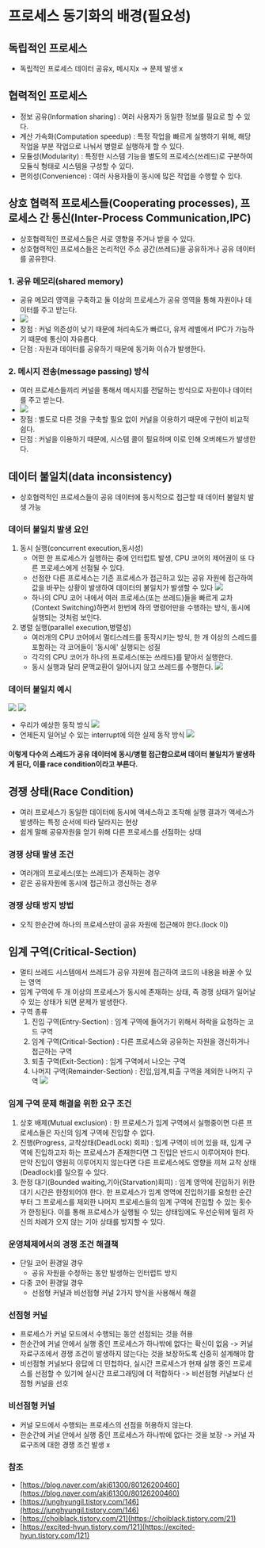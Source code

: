 # 프로세스 동기화의 배경(필요성)

## 독립적인 프로세스
* 독립적인 프로세스 데이터 공유x, 메시지x -> 문제 발생 x

## 협력적인 프로세스
* 정보 공유(Information sharing) : 여러 사용자가 동일한 정보를 필요로 할 수 있다.
* 계산 가속화(Computation speedup) : 특정 작업을 빠르게 실행하기 위해, 해당 작업을 부분 작업으로 나눠서 병렬로 실행하게 할 수 있다.
* 모듈성(Modularity) : 특정한 시스템 기능을 별도의 프로세스(쓰레드)로 구분하여 모듈식 형태로 시스템을 구성할 수 있다.
* 편의성(Convenience) : 여러 사용자들이 동시에 많은 작업을 수행할 수 있다.

## 상호 협력적 프로세스들(Cooperating processes), 프로세스 간 통신(Inter-Process Communication,IPC)
* 상호협력적인 프로세스들은 서로 영향을 주거나 받을 수 있다.
* 상호협력적인 프로세스들은 논리적인 주소 공간(쓰레드)을 공유하거나 공유 데이터를 공유한다.
### 1. 공유 메모리(shared memory)
* 공유 메모리 영역을 구축하고 둘 이상의 프로세스가 공유 영역을 통해 자원이나 데이터를 주고 받는다.
* <img src="https://img1.daumcdn.net/thumb/R1280x0/?scode=mtistory2&fname=https%3A%2F%2Fblog.kakaocdn.net%2Fdn%2Fcg0dP7%2Fbtq3FetWffv%2FMK1Q2b9aQxsxeh2PHPtoT0%2Fimg.png"><img>
* 장점 : 커널 의존성이 낮기 때문에 처리속도가 빠르다, 유저 레벨에서 IPC가 가능하기 때문에 통신이 자유롭다.
* 단점 : 자원과 데이터를 공유하기 때문에 동기화 이슈가 발생한다.
### 2. 메시지 전송(message passing) 방식
* 여러 프로세스들끼리 커널을 통해서 메시지를 전달하는 방식으로 자원이나 데이터를 주고 받는다.
* <img src="https://img1.daumcdn.net/thumb/R1280x0/?scode=mtistory2&fname=https%3A%2F%2Fblog.kakaocdn.net%2Fdn%2Fda2h8a%2Fbtq3z40H5ey%2FnH2rgURiuKovNhIcypA2fk%2Fimg.png"><img>
* 장점 : 별도로 다른 것을 구축할 필요 없이 커널을 이용하기 때문에 구현이 비교적 쉽다.
* 단점 : 커널을 이용하기 때문에, 시스템 콜이 필요하며 이로 인해 오버헤드가 발생한다.

## 데이터 불일치(data inconsistency)
* 상호협력적인 프로세스들이 공유 데이터에 동시적으로 접근할 때 데이터 불일치 발생 가능
### 데이터 불일치 발생 요인
  1. 동시 실행(concurrent execution,동시성)
     - 어떤 한 프로세스가 실행하는 중에 인터럽트 발생, CPU 코어의 제어권이 또 다른 프로세스에게 선점될 수 있다.
     - 선점한 다른 프로세스는 기존 프로세스가 접근하고 있는 공유 자원에 접근하여 값을 바꾸는 상황이 발생하여 데이터의 불일치가 발생할 수 있다
  <img src="https://blog.kakaocdn.net/dn/bu73e2/btrGkcF5xyD/pOBj0rKS9CRBBQOH7oiWt0/img.png"><img>
     - 하나의 CPU 코어 내에서 여러 프로세스(또는 쓰레드)들을 빠르게 교차(Context Switching)하면서 한번에 하의 명령어만을 수행하는 방식, 동시에 실행되는 것처럼 보인다.
  2. 병렬 실행(parallel execution,병렬성)
     - 여러개의 CPU 코어에서 멀티스레드를 동작시키는 방식, 한 개 이상의 스레드를 포함하는 각 코어들이 '동시에' 실행되는 성질
     - 각각의 CPU 코어가 하나의 프로세스(또는 쓰레드)를 맡아서 실행한다.
     - 동시 실행과 달리 문맥교환이 일어나지 않고 쓰레드를 수행한다.
  <img src="https://blog.kakaocdn.net/dn/7JBVS/btrGgEwWBYM/txjJLxDRWKPU2e4zA3lDqK/img.png"><img>

### 데이터 불일치 예시
<img src="https://github.com/STUDY-0x0E/CS-STUDY/assets/57060792/52f341ca-b84e-45ab-9c82-e3bcffc695d6"><img>
<img src="https://github.com/STUDY-0x0E/CS-STUDY/assets/57060792/7dc66d3b-e332-4869-a085-6ec6a195acb8"><img>
* 우리가 예상한 동작 방식
<img src="https://github.com/STUDY-0x0E/CS-STUDY/assets/57060792/95351d7b-0104-4ef1-84a1-a66fd23b0f18"><img>
* 언제든지 일어날 수 있는 interrupt에 의한 실제 동작 방식
<img src="https://github.com/STUDY-0x0E/CS-STUDY/assets/57060792/93506a98-b3f7-4c68-aaa2-4698b6530e3f"><img>
#### 이렇게 다수의 스레드가 공유 데이터에 동시/병렬 접근함으로써 데이터 불일치가 발생하게 된다, 이를 race condition이라고 부른다.
## 경쟁 상태(Race Condition)
* 여러 프로세스가 동일한 데이터에 동시에 액세스하고 조작해 실행 결과가 액세스가 발생하는 특정 순서에 따라 달라지는 현상
* 쉽게 말해 공유자원을 얻기 위해 다른 프로세스를 선점하는 상태
### 경쟁 상태 발생 조건
* 여러개의 프로세스(또는 쓰레드)가 존재하는 경우
* 같은 공유자원에 동시에 접근하고 갱신하는 경우
### 경쟁 상태 방지 방법
* 오직 한순간에 하나의 프로세스만이 공유 자원에 접근해야 한다.(lock 이)
## 임계 구역(Critical-Section)
* 멀티 쓰레드 시스템에서 쓰레드가 공유 자원에 접근하여 코드의 내용을 바꿀 수 있는 영역
* 임계 구역에 두 개 이상의 프로세스가 동시에 존재하는 상태, 즉 경쟁 상태가 일어날 수 있는 상태가 되면 문제가 발생한다.
* 구역 종류
  1. 진입 구역(Entry-Section) : 임계 구역에 들어가기 위해서 허락을 요청하는 코드 구역
  2. 임계 구역(Critical-Section) : 다른 프로세스와 공유하는 자원을 갱신하거나 접근하는 구역
  3. 퇴출 구역(Exit-Section) : 임계 구역에서 나오는 구역
  4. 나머지 구역(Remainder-Section) : 진입,임계,퇴출 구역을 제외한 나머지 구역
<img src="https://img1.daumcdn.net/thumb/R1280x0/?scode=mtistory2&fname=https%3A%2F%2Fblog.kakaocdn.net%2Fdn%2Fn19TU%2Fbtru1aFmVv2%2FpEfkcbJ2o3yBZoBQfZKbX0%2Fimg.png"><img>
### 임계 구역 문제 해결을 위한 요구 조건
1. 상호 배제(Mutual exclusion) : 한 프로세스가 임계 구역에서 실행중이면 다른 프로세스들은 자신의 임계 구역에 진입할 수 없다.
2. 진행(Progress, 교착상태(DeadLock) 회피) : 임계 구역이 비어 있을 때, 임계 구역에 진입하고자 하는 프로세스가 존재한다면 그 진입은 반드시 이루어져야 한다.
   만약 진입이 영원히 이루어지지 않는다면 다른 프로세스에도 영향을 끼쳐 교착 상태(Deadlock)를 일으킬 수 있다.
3. 한정 대기(Bounded waiting,기아(Starvation)회피) : 임계 영역에 진입하기 위한 대기 시간은 한정되어야 한다.
   한 프로세스가 임계 영역에 진입하기를 요청한 순간부터 그 프로세스를 제외한 나머지 프로세스들의 임계 구역에 진입할 수 있는 횟수가 한정된다. 이를 통해 프로세스가 실행될 수 있는 상태임에도 우선순위에 밀려 자신의 차례가 오지 않는 기아 상태를 방지할 수 있다.
### 운영체제에서의 경쟁 조건 해결책
* 단일 코어 환경일 경우
  * 공유 자원을 수정하는 동안 발생하는 인터럽트 방지
* 다중 코어 환경일 경우
  * 선점형 커널과 비선점형 커널 2가지 방식을 사용해서 해결
### 선점형 커널
* 프로세스가 커널 모드에서 수행되는 동안 선점되는 것을 허용
* 한순간에 커널 안에서 실행 중인 프로세스가 하나밖에 없다는 확신이 없음 -> 커널 자료구조에서 경쟁 조건이 발생하지 않는다는 것을 보장하도록 신중히 설계해야 함
* 비선점형 커널보다 응답에 더 민첩하다, 실시간 프로세스가 현재 실행 중인 프로세스를 선점할 수 있기에 실시간 프로그래밍에 더 적합하다 -> 비선점형 커널보다 선점형 커널을 선호
### 비선점형 커널
* 커널 모드에서 수행되는 프로세스의 선점을 허용하지 않는다.
* 한순간에 커널 안에서 실행 중인 프로세스가 하나밖에 없다는 것을 보장 -> 커널 자료구조에 대한 경쟁 조건 발생 x

### 참조
* [https://blog.naver.com/akj61300/80126200460](https://blog.naver.com/akj61300/80126200460)
* [https://junghyungil.tistory.com/146](https://junghyungil.tistory.com/146)
* [https://choiblack.tistory.com/21](https://choiblack.tistory.com/21)
* [https://excited-hyun.tistory.com/121](https://excited-hyun.tistory.com/121)
